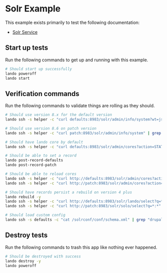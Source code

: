 Solr Example
============

This example exists primarily to test the following documentation:

* [Solr Service](https://docs.devwithlando.io/tutorials/solr.html)

Start up tests
--------------

Run the following commands to get up and running
with this example.

```bash
# Should start up successfully
lando poweroff
lando start
```

Verification commands
---------------------

Run the following commands to validate things are rolling as they should.

```bash
# Should use version 8.x for the default version
lando ssh -s helper -c "curl defaults:8983/solr/admin/info/system?wt=json" | grep "solr-spec-version" | grep "8."

# Should use version 8.6 on patch version
lando ssh -s helper -c "curl patch:8983/solr/admin/info/system" | grep "solr-spec-version" | grep "8.6"

# Should have lando core by default
lando ssh -s helper -c "curl defaults:8983/solr/admin/cores?action=STATUS" | grep lando

# Should be able to set a record
lando post-record-defaults
lando post-record-patch

# Should be able to reload cores
lando ssh -s helper -c "curl http://defaults:8983/solr/admin/cores?action=RELOAD&core=lando"
lando ssh -s helper -c "curl http://patch:8983/solr/admin/cores?action=RELOAD&core=solo"

# Should have records persist a rebuild on version 4 plus
lando rebuild -y
lando ssh -s helper -c "curl http://defaults:8983/solr/lando/select?q=*:*" | grep "12"
lando ssh -s helper -c "curl http://patch:8983/solr/solo/select?q=*:*" | grep "12"

# Should load custom config
lando ssh -s defaults -c "cat /solrconf/conf/schema.xml" | grep "drupal-4.2.3-solr-8.x"
```

Destroy tests
-------------

Run the following commands to trash this app like nothing ever happened.

```bash
# Should be destroyed with success
lando destroy -y
lando poweroff
```

